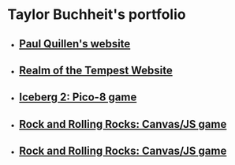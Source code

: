 # <h1>Taylor Buchheit's portfolio</h1>

<ul>
<li><h2><a href="https://7aylor.github.io/Paul%20Quillen%20Website/index.html">Paul Quillen's website</a></h2></li>

<li><h2><a href="https://github.com/7aylor/RealmOfTheTempest/blob/master/index.html">Realm of the Tempest Website</a></h2></li>

<li><h2><a href="https://7aylor.github.io/iceberg2/">Iceberg 2: Pico-8 game</a></h2></li>

<li><h2><a href="https://7aylor.github.io/OMGJam5/index.html">Rock and Rolling Rocks: Canvas/JS game</a></h2></li>

<li><h2><a href="https://7aylor.github.io/HPHY323-Human%20AnatomyII-GradeEstimator.html">Rock and Rolling Rocks: Canvas/JS game</a></h2></li>

</ul>
